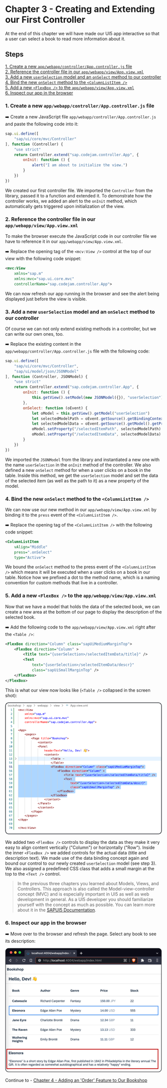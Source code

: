 # Chapter 3 - Creating and Extending our First Controller

At the end of this chapter we will have made our UI5 app interactive so that a user can select a book to read more information about it.

## Steps

[1. Create a new `app/webapp/controller/App.controller.js` file](#1-create-a-new-appwebappcontrollerappcontrollerjs-file)<br>
[2. Reference the controller file in our `app/webapp/view/App.view.xml`](#2-reference-the-controller-file-in-our-appwebappviewappviewxml)<br>
[3. Add a new `userSelection` model and an `onSelect` method to our controller](#3-add-a-new-userselection-model-and-an-onselect-method-to-our-controller)<br>
[4. Bind the new `onSelect` method to the `<ColumnListItem />`](#4-bind-the-new-onselect-method-to-the-columnlistitem)<br>
[5. Add a new `<FlexBox />` to the `app/webapp/view/App.view.xml`](#5-add-a-new-flexbox--to-the-appwebappviewappviewxml)<br>
[6. Inspect our app in the browser](#6-inspect-our-app-in-the-browser)<br>

### 1. Create a new `app/webapp/controller/App.controller.js` file

➡️ Create a new JavaScript file `app/webapp/controller/App.controller.js` and paste the following code into it:

```javascript
sap.ui.define([
    "sap/ui/core/mvc/Controller"
], function (Controller) {
    "use strict"
    return Controller.extend("sap.codejam.controller.App", {
        onInit: function () {
            alert("I am about to initialize the view.")
        }
    })
})
```

We created our first controller file. We imported the `Controller` from the library, passed it to a function and extended it. To demonstrate how the controller works, we added an alert to the `onInit` method, which automatically gets triggered upon initialization of the view.

### 2. Reference the controller file in our `app/webapp/view/App.view.xml`

To make the browser execute the JavaScript code in our controller file we have to reference it in our `app/webapp/view/App.view.xml`.

➡️ Replace the opening tag of the `<mcv:View />` control at the top of our view with the following code snippet:

```xml
<mvc:View
    xmlns="sap.m"
    xmlns:mvc="sap.ui.core.mvc"
    controllerName="sap.codejam.controller.App">
```

We can now refresh our app running in the browser and see the alert being displayed just before the view is visible.

### 3. Add a new `userSelection` model and an `onSelect` method to our controller

Of course we can not only extend existing methods in a controller, but we can write our own ones, too.

➡️ Replace the existing content in the `app/webapp/controller/App.controller.js` file with the following code:

```javascript
sap.ui.define([
    "sap/ui/core/mvc/Controller",
    "sap/ui/model/json/JSONModel"
], function (Controller, JSONModel) {
    "use strict"
    return Controller.extend("sap.codejam.controller.App", {
        onInit: function () {
            this.getView().setModel(new JSONModel({}), "userSelection")
        },
        onSelect: function (oEvent) {
            let oModel = this.getView().getModel("userSelection")
            let selectedModelPath = oEvent.getSource().getBindingContext().sPath
            let selectedModelData = oEvent.getSource().getModel().getProperty(selectedModelPath)
            oModel.setProperty("/selectedItemPath", selectedModelPath)
            oModel.setProperty("/selectedItemData", selectedModelData)
        }
    })
})
```

We imported the `JSONModel` from the library and instantiated a new one with the name `userSelection` in the `onInit` method of the controller. We also defined a new `onSelect` method for when a user clicks on a book in the table. Inside this method, we get the `userSelection` model and set the data of the selected item (as well as the path to it) as a new property of the model.

### 4. Bind the new `onSelect` method to the `<ColumnListItem />`

We can now use our new method in our `app/webapp/view/App.view.xml` by binding it to the `press` event of the `<ColumnListItem />`. 

➡️ Replace the opening tag of the `<ColumnListItem />` with the following code snippet:

```xml
<ColumnListItem 
    vAlign="Middle"
    press=".onSelect"
    type="Active">
```

We bound the `onSelect` method to the press event of the `<ColumnListItem />` which means it will be executed when a user clicks on a book in our table. Notice how we prefixed a dot to the method name, which is a naming convention for custom methods that live in a controller.

### 5. Add a new `<FlexBox />` to the `app/webapp/view/App.view.xml`

Now that we have a model that holds the data of the selected book, we can create a new area at the bottom of our page to display the description of the selected book.

➡️ Add the following code to the `app/webapp/view/App.view.xml` right after the `<Table />`:

```xml
<FlexBox direction="Column" class="sapUiMediumMarginTop">
    <FlexBox direction="Column" >
        <Title text="{userSelection>/selectedItemData/title}" />
        <Text 
            text="{userSelection>/selectedItemData/descr}"
            class="sapUiSmallMarginTop" />
    </FlexBox>
</FlexBox>
```

This is what our view now looks like (`<Table />` collapsed in the screen shot):

![View with Table](/chapters/chapter03/chapter03-01.png)

We added two `<FlexBox />` controls to display the data as they make it very easy to align content vertically ("Column") or horizontally ("Row"). Inside the inner `<FlexBox />` we added controls for the actual data (title and description text). We made use of the data binding concept again and bound our control to our newly created `userSelection` model (see step 3). We also assigned a predefined CSS class that adds a small margin at the top to the `<Text />` control.

> In the previous three chapters you learned about Models, Views, and Controllers. This approach is also called the Model-view-controller concept (MVC) and is especially important in UI5 as well as web development in general. As a UI5 developer you should familiarize yourself with the concept as much as possible. You can learn more about it in the [SAPUI5 Documentation](https://sapui5.hana.ondemand.com/#/topic/91f233476f4d1014b6dd926db0e91070).

### 6. Inspect our app in the browser

➡️ Move over to the browser and refresh the page. Select any book to see its description:

![http://localhost:4004/webapp/index.html](/chapters/chapter03/chapter03-result.png)

Continue to - [Chapter 4 - Adding an 'Order' Feature to Our Bookshop](/chapters/chapter04)
